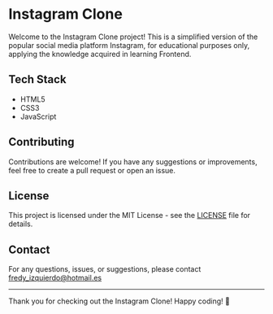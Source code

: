 # Instagram Clone

Welcome to the Instagram Clone project! This is a simplified version of the popular social media platform Instagram, for educational purposes only, applying the knowledge acquired in learning Frontend.

## Tech Stack

+ HTML5
+ CSS3
+ JavaScript

## Contributing

Contributions are welcome! If you have any suggestions or improvements, feel free to create a pull request or open an issue.

## License

This project is licensed under the MIT License - see the [LICENSE](https://opensource.org/license/mit) file for details.

## Contact

For any questions, issues, or suggestions, please contact fredy_izquierdo@hotmail.es

----
Thank you for checking out the Instagram Clone! Happy coding! 🎉
